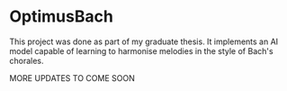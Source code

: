 # OptimusBach
This project was done as part of my graduate thesis. It implements an AI model capable of learning to harmonise melodies in the style of Bach's chorales.

MORE UPDATES TO COME SOON
